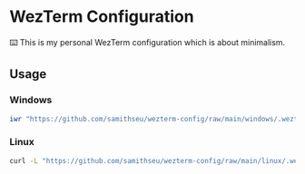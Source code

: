 # WezTerm Configuration

⌨️ This is my personal WezTerm configuration which is about minimalism.

## Usage

### Windows

```powershell
iwr "https://github.com/samithseu/wezterm-config/raw/main/windows/.wezterm.lua" -OutFile $HOME/.wezterm.lua
```

### Linux

```bash
curl -L "https://github.com/samithseu/wezterm-config/raw/main/linux/.wezterm.lua" -o "$HOME/.wezterm.lua"
```
